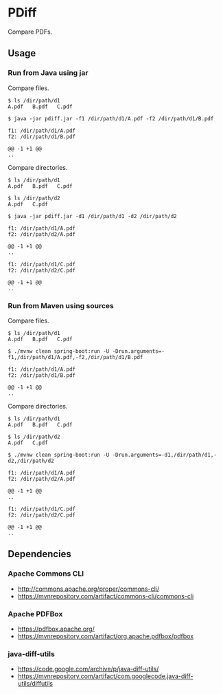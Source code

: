 # PDiff

Compare PDFs.

## Usage

### Run from Java using jar

Compare files.

```
$ ls /dir/path/d1
A.pdf   B.pdf   C.pdf

$ java -jar pdiff.jar -f1 /dir/path/d1/A.pdf -f2 /dir/path/d1/B.pdf

f1: /dir/path/d1/A.pdf
f2: /dir/path/d1/B.pdf

@@ -1 +1 @@
..
```

Compare directories.

```
$ ls /dir/path/d1
A.pdf   B.pdf   C.pdf

$ ls /dir/path/d2
A.pdf   C.pdf

$ java -jar pdiff.jar -d1 /dir/path/d1 -d2 /dir/path/d2

f1: /dir/path/d1/A.pdf
f2: /dir/path/d2/A.pdf

@@ -1 +1 @@
..

f1: /dir/path/d1/C.pdf
f2: /dir/path/d2/C.pdf

@@ -1 +1 @@
..
```

### Run from Maven using sources

Compare files.

```
$ ls /dir/path/d1
A.pdf   B.pdf   C.pdf

$ ./mvnw clean spring-boot:run -U -Drun.arguments=-f1,/dir/path/d1/A.pdf,-f2,/dir/path/d1/B.pdf

f1: /dir/path/d1/A.pdf
f2: /dir/path/d1/B.pdf

@@ -1 +1 @@
..
```

Compare directories.

```
$ ls /dir/path/d1
A.pdf   B.pdf   C.pdf

$ ls /dir/path/d2
A.pdf   C.pdf

$ ./mvnw clean spring-boot:run -U -Drun.arguments=-d1,/dir/path/d1,-d2,/dir/path/d2

f1: /dir/path/d1/A.pdf
f2: /dir/path/d2/A.pdf

@@ -1 +1 @@
..

f1: /dir/path/d1/C.pdf
f2: /dir/path/d2/C.pdf

@@ -1 +1 @@
..
```

## Dependencies

### Apache Commons CLI

- http://commons.apache.org/proper/commons-cli/
- https://mvnrepository.com/artifact/commons-cli/commons-cli

### Apache PDFBox

- https://pdfbox.apache.org/
- https://mvnrepository.com/artifact/org.apache.pdfbox/pdfbox

### java-diff-utils

- https://code.google.com/archive/p/java-diff-utils/
- https://mvnrepository.com/artifact/com.googlecode.java-diff-utils/diffutils

